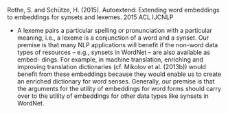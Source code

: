 Rothe, S. and Schütze, H. (2015). 
Autoextend: Extending word embeddings to embeddings for synsets and lexemes. 
2015 ACL IJCNLP

* A lexeme pairs a particular spelling or pronunciation with a particular
  meaning, i.e., a lexeme is a conjunction of a word and a synset. Our
  premise is that many NLP applications will benefit if the non-word data
  types of resources – e.g., synsets in WordNet – are also available as embed-
  dings. For example, in machine translation, enriching and improving
  translation dictionaries (cf.  Mikolov et al. (2013b)) would benefit from
  these embeddings because they would enable us to create an enriched
  dictionary for word senses. Generally, our premise is that the arguments
  for the utility of embeddings for word forms should carry over to the utility
  of embeddings for other data types like synsets in WordNet.
